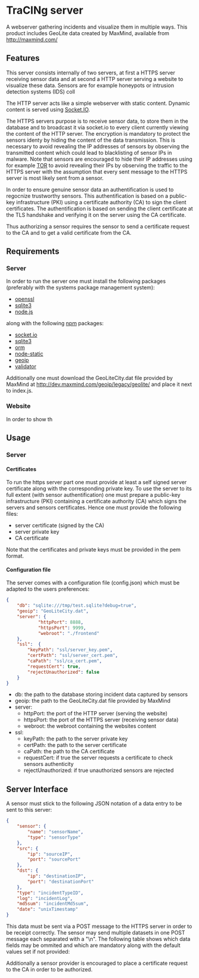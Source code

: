 TraCINg server
==============

A webserver gathering incidents and visualize them in multiple ways.
This product includes GeoLite data created by MaxMind, available from http://maxmind.com/

## Features ##
This server consists internally of two servers, at first a HTTPS server receiving sensor data
and at second a HTTP server serving a website to visualize these data.
Sensors are for example honeypots or intrusion detection systems (IDS) coll

The HTTP server acts like a simple webserver with static content. Dynamic content is served using
[Socket.IO](http://socket.io/).

The HTTPS servers purpose is to receive sensor data, to store them in the database and to broadcast it via
socket.io to every client currently viewing the content of the HTTP server.
The encryption is mandatory to protect the sensors identy by hiding the content of the data transmission.
This is necessary to avoid revealing the IP addresses of sensors by observing the transmitted content which
could lead to blacklisting of sensor IPs in malware.
Note that sensors are encouraged to hide their IP addresses using for example [TOR](https://www.torproject.org)
to avoid revealing their IPs by observing the traffic to the HTTPS server with the assumption that every sent
message to the HTTPS server is most likely sent from a sensor.

In order to ensure genuine sensor data an authentification is used to regocnize trustworthy sensors.
This authentification is based on a public-key infrastructure (PKI) using a certificate authority (CA) to
sign the client certificates.
The authentification is based on sending the client certificate at the TLS handshake and verifying it on the
server using the CA certificate.

Thus authorizing a sensor requires the sensor to send a certificate request to the CA and to get a valid
certificate from the CA.


## Requirements ##
### Server ###
In order to run the server one must install the following packages (preferably with
the systems package management system):
* [openssl](http://www.openssl.org/)
* [sqlite3](http://www.sqlite.org/)
* [node.js](http://nodejs.org/)

along with the following [npm](https://npmjs.org/) packages:
* [socket.io](https://npmjs.org/package/socket.io)
* [sqlite3](https://npmjs.org/package/sqlite3)
* [orm](https://npmjs.org/package/orm)
* [node-static](https://npmjs.org/package/node-static)
* [geoip](https://npmjs.org/package/geoip)
* [validator](https://npmjs.org/package/validator)

Additionally one must download the GeoLiteCity.dat file provided by MaxMind at
http://dev.maxmind.com/geoip/legacy/geolite/ and place it next to index.js.

### Website ###
In order to show th

## Usage ##
### Server ###
#### Certificates ####
To run the https server part one must provide at least a self signed server certificate
along with the corresponding private key.
To use the server to its full extent (with sensor authentification) one must prepare a
public-key infrastructure (PKI) containing a certificate authority (CA) which signs the
servers and sensors certificates.
Hence one must provide the following files:
* server certificate (signed by the CA)
* server private key
* CA certificate

Note that the certificates and private keys must be provided in the pem format.

#### Configuration file ####
The server comes with a configuration file (config.json) which must be adapted to the users preferences:
```json
{
	"db": "sqlite:///tmp/test.sqlite?debug=true",
	"geoip": "GeoLiteCity.dat",
	"server": {
        	"httpPort": 8888,
        	"httpsPort": 9999,
        	"webroot": "./frontend"
	},
	"ssl":  {
		"keyPath": "ssl/server_key.pem",
		"certPath": "ssl/server_cert.pem",
		"caPath": "ssl/ca_cert.pem",
		"requestCert": true,
		"rejectUnauthorized": false
	}
}
```
* db: the path to the database storing incident data captured by sensors
* geoip: the path to the GeoLiteCity.dat file provided by MaxMind
* server:
  * httpPort: the port of the HTTP server (serving the website)
  * httpsPort: the port of the HTTPS server (receiving sensor data)
  * webroot: the webroot containing the websites content
* ssl:
  * keyPath: the path to the server private key
  * certPath: the path to the server certificate
  * caPath: the path to the CA certificate
  * requestCert: if true the server requests a certificate to check sensors authenticity
  * rejectUnauthorized: if true unauthorized sensors are rejected

## Server Interface ##
A sensor must stick to the following JSON notation of a data entry to be sent to this server:
```json
{
	"sensor": {
		"name": "sensorName",
		"type": "sensorType"
	},
	"src": {
		"ip": "sourceIP",
		"port": "sourcePort"
	},
	"dst": {
		"ip": "destinationIP",
		"port": "destinationPort"
	},
	"type": "incidentTypeID",
	"log": "incidentLog",
	"md5sum": "incidentMd5sum",
	"date": "unixTimestamp"
}
```
This data must be sent via a POST message to the HTTPS server in order to be receipt correctly.
The sensor may send multiple datasets in one POST message each separated with a "\n".
The following table shows which data fields may be ommited and which are mandatory along with the default
values set if not provided:



Additionally a sensor provider is encouraged to place a certificate request to the CA in order to be authorized.
